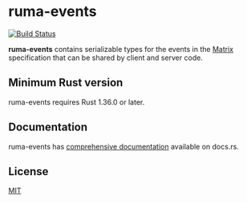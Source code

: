 # ruma-events

[![Build Status](https://travis-ci.org/ruma/ruma-events.svg?branch=master)](https://travis-ci.org/ruma/ruma-events)

**ruma-events** contains serializable types for the events in the [Matrix](https://matrix.org/) specification that can be shared by client and server code.

## Minimum Rust version

ruma-events requires Rust 1.36.0 or later.

## Documentation

ruma-events has [comprehensive documentation](https://docs.rs/ruma-events) available on docs.rs.

## License

[MIT](http://opensource.org/licenses/MIT)
